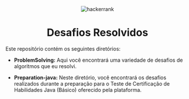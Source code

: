 <div align="center">
    <img alt="hackerrank" src="https://github.com/lariandrade/hackerrank-solutions/assets/44838761/563dcdf7-d062-47a5-af51-f51246e34c33">
    <h1>Desafios Resolvidos</h1>
</div>

Este repositório contém os seguintes diretórios:

- **ProblemSolving:** Aqui você encontrará uma variedade de desafios de algoritmos que eu resolvi.
  
- **Preparation-java:** Neste diretório, você encontrará os desafios realizados durante a preparação para o Teste de Certificação de Habilidades Java (Básico) oferecido pela plataforma.

